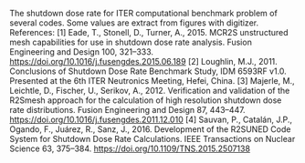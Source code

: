 The shutdown dose rate for ITER computational benchmark problem of several codes. Some values are extract from figures with digitizer.
References:
[1] Eade, T., Stonell, D., Turner, A., 2015. MCR2S unstructured mesh capabilities for use in shutdown dose rate analysis. Fusion Engineering and Design 100, 321–333. https://doi.org/10.1016/j.fusengdes.2015.06.189
[2] Loughlin, M.J., 2011. Conclusions of Shutdown Dose Rate Benchmark Study, IDM 6593RF v1.0. Presented at the 6th ITER Neutronics Meeting, Hefei, China.
[3] Majerle, M., Leichtle, D., Fischer, U., Serikov, A., 2012. Verification and validation of the R2Smesh approach for the calculation of high resolution shutdown dose rate distributions. Fusion Engineering and Design 87, 443–447. https://doi.org/10.1016/j.fusengdes.2011.12.010
[4] Sauvan, P., Catalán, J.P., Ogando, F., Juárez, R., Sanz, J., 2016. Development of the R2SUNED Code System for Shutdown Dose Rate Calculations. IEEE Transactions on Nuclear Science 63, 375–384. https://doi.org/10.1109/TNS.2015.2507138

